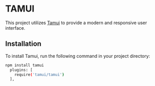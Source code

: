 # TAMUI

This project utilizes [Tamui](https://www.npmjs.com/package/tamui) to provide a modern and responsive user interface.

## Installation

To install Tamui, run the following command in your project directory:

```bash
npm install tamui
  plugins: [
    require('tamui/tamui')
  ],
